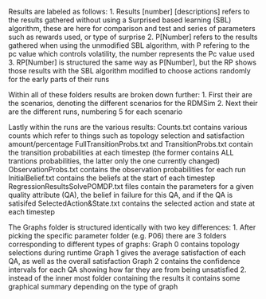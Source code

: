 Results are labeled as follows:
	1. Results [number] [descriptions] refers to the results gathered without using a Surprised based learning (SBL) algorithm, these are here for comparison and test
	and series of parameters such as rewards used, or type of surprise 
	2. P[Number] refers to the results gathered when using the unmodified SBL algorithm, with P refering to the pc value which
	controls volatility, the number represents the Pc value used
	3. RP[Number] is structured the same way as P[Number], but the RP shows those results with the SBL algorithm modified to choose
	actions randomly for the early parts of their runs

Within all of these folders results are broken down further:
	1. First their are the scenarios, denoting the different scenarios for the RDMSim
	2. Next their are the different runs, numbering 5 for each scenario

Lastly within the runs are the various results:
	Counts.txt contains various counts which refer to things such as topology selection and satisfaction amount/percentage
	FullTransitionProbs.txt and TransitionProbs.txt contain the transition probabilities at each timestep (the former contains ALL
	trantions probabilities, the latter only the one currently changed)
	ObservationProbs.txt contains the observation probabilities for each run
	InitialBelief.txt contains the beliefs at the start of each timestep
	RegressionResultsSolvePOMDP.txt files contain the parameters for a given quality attribute (QA), the belief in failure
	for this QA, and if the QA is satisifed
	SelectedAction&State.txt contains the selected action and state at each timestep

The Graphs folder is structured identically with two key differences:
	1. After picking the specific parameter folder (e.g. P06) there are 3 folders corresponding to different types of graphs:
		Graph 0 contains topology selections during runtime
		Graph 1 gives the average satisfaction of each QA, as well as the overall satisfaction
		Graph 2 contains the confidence intervals for each QA showing how far they are from being unsatisfied
	2. instead of the inner most folder containing the results it contains some graphical summary depending on the type of graph
	
